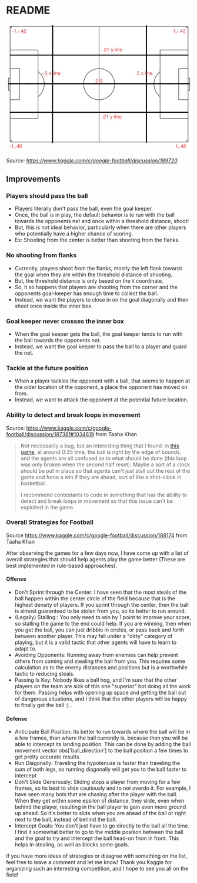 # README


![](../../static/images/gfootball-field.png)

_Source: https://www.kaggle.com/c/google-football/discussion/189720_


## Improvements


### Players should pass the ball
- Players literally don't pass the ball, even the goal keeper.
- Once, the ball is in play, the default behavior is to run with the ball towards the opponents net and once within a threshold distance, shoot!
- But, this is not ideal behavior, particularly when there are other players who potentially have a higher chance of scoring.
- Ex: Shooting from the center is better than shooting from the flanks.


### No shooting from flanks
- Currently, players shoot from the flanks, mostly the left flank towards the goal when they are within the threshold distance of shooting.
- But, the threshold distance is only based on the `X` coordinate.
- So, it so happens that players are shooting from the corner and the opponents goal-keeper has enough time to collect the ball.
- Instead, we want the players to close in on the goal diagonally and then shoot once inside the inner box.


### Goal keeper never crosses the inner box
- When the goal keeper gets the ball, the goal keeper tends to run with the ball towards the opponents net.
- Instead, we want the goal keeper to pass the ball to a player and guard the net.


### Tackle at the future position
- When a player tackles the opponent with a ball, that seems to happen at the older location of the opponent, a place the opponent has moved on from.
- Instead, we want to attack the opponent at the potential future location.


### Ability to detect and break loops in movement

Source: https://www.kaggle.com/c/google-football/discussion/187381#1034619 from Taaha Khan

> Not necessarily a bug, but an interesting thing that I found: in [this game](https://www.kaggle.com/c/google-football/submissions?dialog=episodes-episode-3657442), at around 0:35 time, the ball is right by the edge of bounds, and the agents are all confused as to what should be done (this loop was only broken when the second half reset). Maybe a sort of a clock should be put in place so that agents can't just stall out the rest of the game and force a win if they are ahead, sort of like a shot-clock in basketball.
>
> I recommend contestants to code in something that has the ability to detect and break loops in movement so that this issue can't be exploited in the game.


### Overall Strategies for Football

Source https://www.kaggle.com/c/google-football/discussion/188174 from Taaha Khan

After observing the games for a few days now, I have come up with a list of overall strategies that should help agents play the game better (These are best implemented in rule-based approaches).

#### Offense
- Don't Sprint through the Center: I have seen that the most steals of the ball happen within the center circle of the field because that is the highest density of players. If you sprint through the center, then the ball is almost guaranteed to be stolen from you, so its better to run around.
- (Legally) Stalling:: You only need to win by 1 point to improve your score, so stalling the game to the end could help. If you are winning, then when you get the ball, you can just dribble in circles, or pass back and forth between another player. This may fall under a "dirty" category of playing, but it is a valid tactic that other agents will have to learn to adapt to.
- Avoiding Opponents: Running away from enemies can help prevent others from coming and stealing the ball from you. This requires some calculation as to the enemy distances and positions but is a worthwhile tactic to reducing steals.
- Passing Is Key: Nobody likes a ball hog, and I'm sure that the other players on the team are sick of this one "superior" bot doing all the work for them. Passing helps with opening up space and getting the ball out of dangerous situations, and I think that the other players will be happy to finally get the ball :) .

#### Defense
- Anticipate Ball Position: Its better to run towards where the ball will be in a few frames, than where the ball currently is, because then you will be able to intercept its landing position. This can be done by adding the ball movement vector obs['ball_direction'] to the ball position a few times to get pretty accurate results.
- Run Diagonally: Traveling the hypotenuse is faster than traveling the sum of both legs, so running diagonally will get you to the ball faster to intercept
- Don't Slide Generously: Sliding stops a player from moving for a few frames, so its best to slide cautiously and to not overdo it. For example, I have seen many bots that are chasing after the player with the ball. When they get within some epsilon of distance, they slide, even when behind the player, resulting in the ball player to gain even more ground up ahead. So it's better to slide when you are ahead of the ball or right next to the ball, instead of behind the ball.
- Intercept Goals: You don't just have to go directly to the ball all the time. I find it somewhat better to go to the middle position between the ball and the goal to try and intercept the ball head-on from in front. This helps in stealing, as well as blocks some goals.

If you have more ideas of strategies or disagree with something on the list, feel free to leave a comment and let me know! Thank you Kaggle for organizing such an interesting competition, and I hope to see you all on the field!